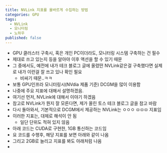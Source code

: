 ```yaml
---
title: NVLink 지표를 올바르게 수집하는 방법
categories: GPU
tags:
  - NVLink
  - 모니터링
  - 노하우
published: false
---
```


- GPU 클러스터 구축시, 혹은 개인 PC이더라도, 모니터링 시스템 구축하는 건 필수
- 제대로 쓰고 있는지 등을 알아야 이후 액션을 할 수 있기 때문
- 그 중에서도, 예전에 내가 테크 블로그 글에 올렸떤 NVLink같은걸 구축했다면 실제로 내가 이런걸 잘 쓰고 있나 확인 필요
	- 비싸기 때문..ㅋㅋ
- 보통 GPU인프라 모니터링시(NVdia 제품 기준) DCGM을 많이 이용함
- 나중에 주요 지표에 대해서 설명하겠음.
- 여기선 먼저, NVLink에 대해서 이야기 하겠음
- 참고로 NVLink가 뭔지 잘 모른다면, 제가 올린 토스 테크 블로그 글을 참고 바람
- 다시 돌아와서, 기본적으로 DCGM에서 제공하는 NVLink는 ㅇㅇㅇ ㅁㅁㅁ 지표임
- 이러한 지표는, 대체로 해석이 안 됨
	- 일단 단위도 적혀 있지 않음
- 아래 코드는 CUDA로 구현한, 1GB 통신하는 코드임
- 요 코드를 수행후, 해당 지표를 보면 아래와 같이 나옴
- 그리고 2GB로 늘리고 지표를 봐도 아래처럼 나옴
- 